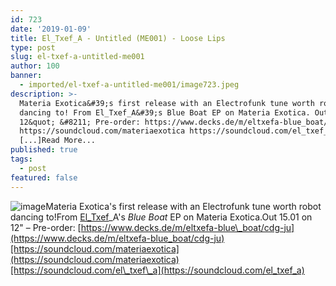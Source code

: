 ```yaml
---
id: 723
date: '2019-01-09'
title: El_Txef_A - Untitled (ME001) - Loose Lips
type: post
slug: el-txef-a-untitled-me001
author: 100
banner:
  - imported/el-txef-a-untitled-me001/image723.jpeg
description: >-
  Materia Exotica&#39;s first release with an Electrofunk tune worth robot
  dancing to! From El_Txef_A&#39;s Blue Boat EP on Materia Exotica. Out 15.01 on
  12&quot; &#8211; Pre-order: https://www.decks.de/m/eltxefa-blue_boat/cdg-ju
  https://soundcloud.com/materiaexotica https://soundcloud.com/el_txef_a
  [...]Read More...
published: true
tags:
  - post
featured: false
---
```

![image](../imported/el-txef-a-untitled-me001/image723.jpeg)Materia Exotica's first release with an Electrofunk tune worth robot dancing to!From [El\_Txef](https://www.residentadvisor.net/dj/el_txef_a)\_A's _Blue Boat_ EP on Materia Exotica.Out 15.01 on 12" – Pre-order: [https://www.decks.de/m/eltxefa-blue\_boat/cdg-ju](https://www.decks.de/m/eltxefa-blue_boat/cdg-ju)[https://soundcloud.com/materiaexotica](https://soundcloud.com/materiaexotica)[https://soundcloud.com/el\_txef\_a](https://soundcloud.com/el_txef_a)